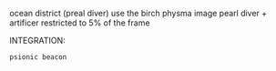 
ocean district (preal diver)
    use the birch physma image
    pearl diver + artificer
    restricted to 5% of the frame


INTEGRATION:

    psionic beacon